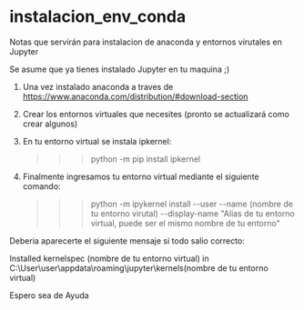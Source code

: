 # instalacion_env_conda
Notas que servirán para instalacion de anaconda y entornos virutales en Jupyter 

Se asume que ya tienes instalado Jupyter en tu maquina ;)
1. Una vez instalado anaconda a traves de https://www.anaconda.com/distribution/#download-section

2. Crear los entornos virtuales que necesites (pronto se actualizará como crear algunos)

3. En tu entorno virtual se instala ipkernel:
    
    >>>python -m pip install ipkernel
    
4. Finalmente ingresamos tu entorno virtual mediante el siguiente comando:

    >>> python -m ipykernel install --user --name (nombre de tu entorno virutal) --display-name "Alias de tu entorno virtual, puede ser el mismo nombre de tu entorno"
 
 Deberia aparecerte el siguiente mensaje si todo salio correcto:
 
 Installed kernelspec (nombre de tu entorno virtual) in C:\User\user\appdata\roaming\jupyter\kernels\(nombre de tu entorno virtual)
 
 Espero sea de Ayuda
